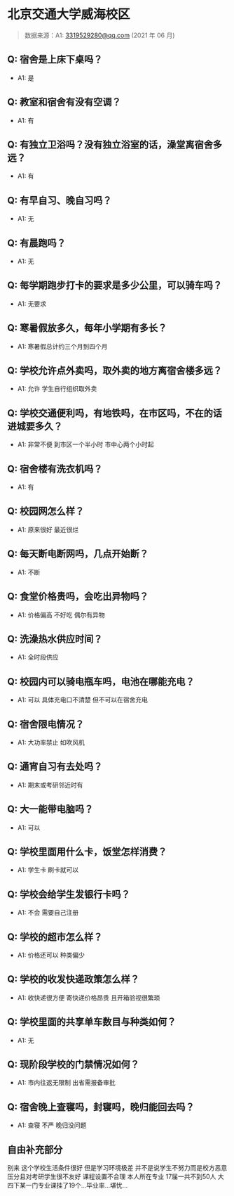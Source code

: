 # 北京交通大学威海校区

> 数据来源：A1: 3319529280@qq.com (2021 年 06 月)

## Q: 宿舍是上床下桌吗？

- A1: 是

## Q: 教室和宿舍有没有空调？

- A1: 有

## Q: 有独立卫浴吗？没有独立浴室的话，澡堂离宿舍多远？

- A1: 有

## Q: 有早自习、晚自习吗？

- A1: 无

## Q: 有晨跑吗？

- A1: 无

## Q: 每学期跑步打卡的要求是多少公里，可以骑车吗？

- A1: 无要求

## Q: 寒暑假放多久，每年小学期有多长？

- A1: 寒暑假总计约三个月到四个月

## Q: 学校允许点外卖吗，取外卖的地方离宿舍楼多远？

- A1: 允许 学生自行组织取外卖

## Q: 学校交通便利吗，有地铁吗，在市区吗，不在的话进城要多久？

- A1: 非常不便 到市区一个半小时 市中心两个小时起

## Q: 宿舍楼有洗衣机吗？

- A1: 有

## Q: 校园网怎么样？

- A1: 原来很好 最近很烂

## Q: 每天断电断网吗，几点开始断？

- A1: 不断

## Q: 食堂价格贵吗，会吃出异物吗？

- A1: 价格偏高 不好吃 偶尔有异物

## Q: 洗澡热水供应时间？

- A1: 全时段供应

## Q: 校园内可以骑电瓶车吗，电池在哪能充电？

- A1: 可以 具体充电口不清楚 但不可以在宿舍充电

## Q: 宿舍限电情况？

- A1: 大功率禁止 如吹风机

## Q: 通宵自习有去处吗？

- A1: 期末或考研邻近时有

## Q: 大一能带电脑吗？

- A1: 可以

## Q: 学校里面用什么卡，饭堂怎样消费？

- A1: 学生卡 刷卡就可以

## Q: 学校会给学生发银行卡吗？

- A1: 不会 需要自己注册

## Q: 学校的超市怎么样？

- A1: 价格还可以 种类偏少

## Q: 学校的收发快递政策怎么样？

- A1: 收快递很方便 寄快递价格昂贵 且开箱验视很繁琐

## Q: 学校里面的共享单车数目与种类如何？

- A1: 无

## Q: 现阶段学校的门禁情况如何？

- A1: 市内往返无限制 出省需报备审批

## Q: 宿舍晚上查寝吗，封寝吗，晚归能回去吗？

- A1: 查寝 不严 晚归没问题

## 自由补充部分

别来 这个学校生活条件很好 但是学习环境极差 并不是说学生不努力而是校方恶意压分且对考研学生很不友好 课程设置不合理 本人所在专业 17届一共不到50人 大四下某一门专业课挂了19个…毕业率…堪忧…